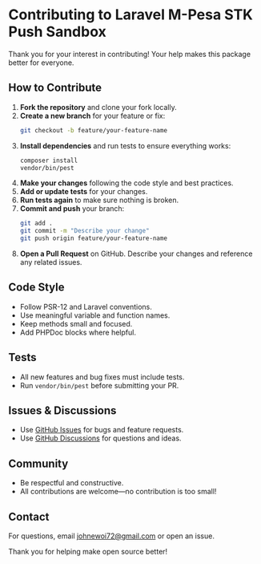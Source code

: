 # Contributing to Laravel M-Pesa STK Push Sandbox

Thank you for your interest in contributing! Your help makes this package better for everyone.

## How to Contribute

1. **Fork the repository** and clone your fork locally.
2. **Create a new branch** for your feature or fix:
   ```bash
   git checkout -b feature/your-feature-name
   ```
3. **Install dependencies** and run tests to ensure everything works:
   ```bash
   composer install
   vendor/bin/pest
   ```
4. **Make your changes** following the code style and best practices.
5. **Add or update tests** for your changes.
6. **Run tests again** to make sure nothing is broken.
7. **Commit and push** your branch:
   ```bash
   git add .
   git commit -m "Describe your change"
   git push origin feature/your-feature-name
   ```
8. **Open a Pull Request** on GitHub. Describe your changes and reference any related issues.

## Code Style
- Follow PSR-12 and Laravel conventions.
- Use meaningful variable and function names.
- Keep methods small and focused.
- Add PHPDoc blocks where helpful.

## Tests
- All new features and bug fixes must include tests.
- Run `vendor/bin/pest` before submitting your PR.

## Issues & Discussions
- Use [GitHub Issues](../../issues) for bugs and feature requests.
- Use [GitHub Discussions](../../discussions) for questions and ideas.

## Community
- Be respectful and constructive.
- All contributions are welcome—no contribution is too small!

## Contact
For questions, email [johnewoi72@gmail.com](mailto:johnewoi72@gmail.com) or open an issue.

Thank you for helping make open source better!
